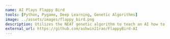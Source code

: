 ```yaml
---
name: AI Plays Flappy Bird
tools: [Python, Pygame, Deep Learning, Genetic Algorithms]
image: ../assets/images/flappy_bird.png
description: Utilizes the NEAT genetic algorithm to teach an AI how to play the classic game of Flappy Bird.
external_url: https://github.com/ashwin21rao/FlappyBird-AI
---
```


